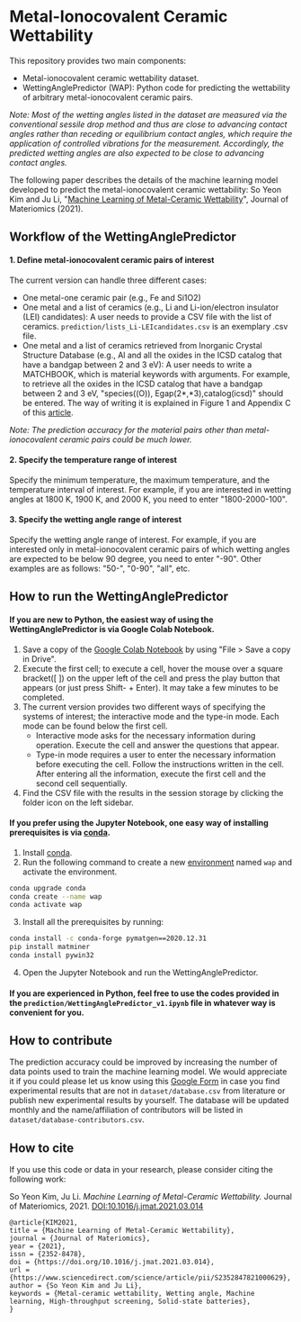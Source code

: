 # Metal-Ionocovalent Ceramic Wettability

This repository provides two main components:

- Metal-ionocovalent ceramic wettability dataset.
- WettingAnglePredictor (WAP): Python code for predicting the wettability of arbitrary metal-ionocovalent ceramic pairs.

*Note: Most of the wetting angles listed in the dataset are measured via the conventional sessile drop method and thus are close to advancing contact angles rather than receding or equilibrium contact angles, which require the application of controlled vibrations for the measurement. Accordingly, the predicted wetting angles are also expected to be close to advancing contact angles.*

The following paper describes the details of the machine learning model developed to predict the metal-ionocovalent ceramic wettability: So Yeon Kim and Ju Li, "[Machine Learning of Metal-Ceramic Wettability](https://doi.org/10.1016/j.jmat.2021.03.014)", Journal of Materiomics (2021).

## Workflow of the WettingAnglePredictor

#### 1. Define metal-ionocovalent ceramic pairs of interest 

The current version can handle three different cases:
- One metal-one ceramic pair (e.g., Fe and Si1O2)
- One metal and a list of ceramics (e.g., Li and Li-ion/electron insulator (LEI) candidates): A user needs to provide a CSV file with the list of ceramics. `prediction/lists_Li-LEIcandidates.csv` is an exemplary .csv file.
- One metal and a list of ceramics retrieved from Inorganic Crystal Structure Database (e.g., Al and all the oxides in the ICSD catalog that have a bandgap between 2 and 3 eV): A user needs to write a MATCHBOOK, which is material keywords with arguments. For example, to retrieve all the oxides in the ICSD catalog that have a bandgap between 2 and 3 eV, "species((O)), Egap(2*,*3),catalog(icsd)" should be entered. The way of writing it is explained in Figure 1 and Appendix C of this [article](https://doi.org/10.1016/j.commatsci.2017.04.036).

*Note: The prediction accuracy for the material pairs other than metal-ionocovalent ceramic pairs could be much lower.*

#### 2. Specify the temperature range of interest 

Specify the minimum temperature, the maximum temperature, and the temperature interval of interest. For example, if you are interested in wetting angles at 1800 K, 1900 K, and 2000 K, you need to enter "1800-2000-100". 

#### 3. Specify the wetting angle range of interest

Specify the wetting angle range of interest. For example, if you are interested only in metal-ionocovalent ceramic pairs of which wetting angles are expected to be below 90 degree, you need to enter "-90". Other examples are as follows: "50-", "0-90", "all", etc.



## How to run the WettingAnglePredictor

#### If you are new to Python, the easiest way of using the WettingAnglePredictor is via Google Colab Notebook.

1. Save a copy of the [Google Colab Notebook](https://colab.research.google.com/drive/18aNeQ__aDx4gdNn-y7q1OJwmgm1dNyyW?usp=sharing) by using "File > Save a copy in Drive".
2. Execute the first cell; to execute a cell, hover the mouse over a square bracket([ ]) on the upper left of the cell and press the play button that appears (or just press Shift- + Enter). It may take a few minutes to be completed.
3. The current version provides two different ways of specifying the systems of interest; the interactive mode and the type-in mode. Each mode can be found below the first cell.
    - Interactive mode asks for the necessary information during operation. Execute the cell and answer the questions that appear.
    - Type-in mode requires a user to enter the necessary information before executing the cell. Follow the instructions written in the cell. After entering all the information, execute the first cell and the second cell sequentially.
4. Find the CSV file with the results in the session storage by clicking the folder icon on the left sidebar.

#### If you prefer using the Jupyter Notebook, one easy way of installing prerequisites is via [conda](https://conda.io/docs/index.html).

1. Install [conda](http://conda.pydata.org/).
2. Run the following command to create a new [environment](https://conda.io/docs/user-guide/tasks/manage-environments.html) named `wap` and activate the environment. 

```bash
conda upgrade conda
conda create --name wap
conda activate wap
```

3. Install all the prerequisites by running:

```bash
conda install -c conda-forge pymatgen==2020.12.31
pip install matminer
conda install pywin32
```

4. Open the Jupyter Notebook and run the WettingAnglePredictor.

#### If you are experienced in Python, feel free to use the codes provided in the `prediction/WettingAnglePredictor_v1.ipynb` file in whatever way is convenient for you.



## How to contribute

The prediction accuracy could be improved by increasing the number of data points used to train the machine learning model. We would appreciate it if you could please let us know using this [Google Form](https://docs.google.com/forms/d/e/1FAIpQLSexDIOBS0Tbve2uUbCfaiWBIl0O0ttWUuunHcxtojoptjEaEQ/viewform?usp=sf_link) in case you find experimental results that are not in `dataset/database.csv` from literature or publish new experimental results by yourself. The database will be updated monthly and the name/affiliation of contributors will be listed in `dataset/database-contributors.csv`.



## How to cite

If you use this code or data in your research, please consider citing the following work:

So Yeon Kim, Ju Li. *Machine Learning of Metal-Ceramic Wettability.* Journal of Materiomics, 2021. [DOI:10.1016/j.jmat.2021.03.014](https://doi.org/10.1016/j.jmat.2021.03.014)

```
@article{KIM2021,
title = {Machine Learning of Metal-Ceramic Wettability},
journal = {Journal of Materiomics},
year = {2021},
issn = {2352-8478},
doi = {https://doi.org/10.1016/j.jmat.2021.03.014},
url = {https://www.sciencedirect.com/science/article/pii/S2352847821000629},
author = {So Yeon Kim and Ju Li},
keywords = {Metal-ceramic wettability, Wetting angle, Machine learning, High-throughput screening, Solid-state batteries},
}
```
